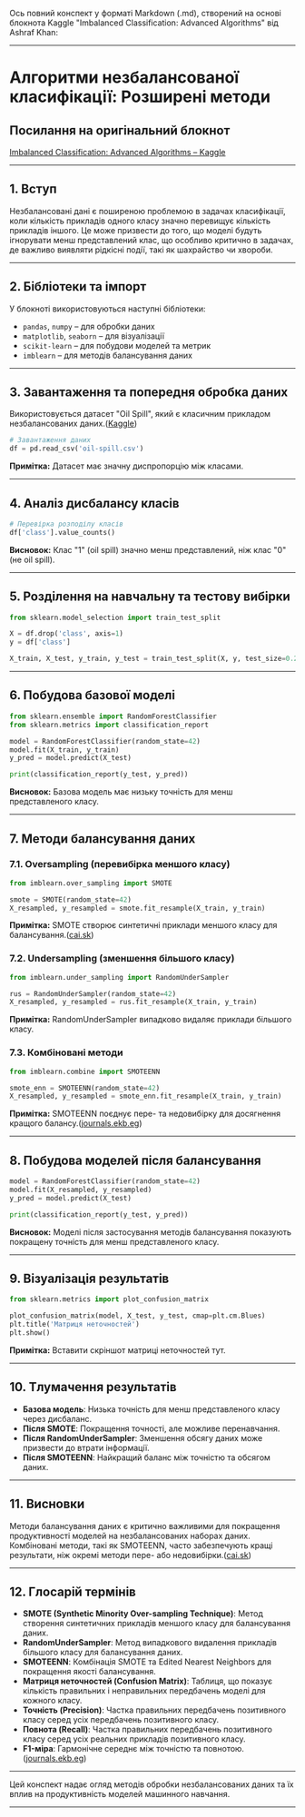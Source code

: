Ось повний конспект у форматі Markdown (.md), створений на основі блокнота Kaggle "Imbalanced Classification: Advanced Algorithms" від Ashraf Khan:

---

# Алгоритми незбалансованої класифікації: Розширені методи

## Посилання на оригінальний блокнот

[Imbalanced Classification: Advanced Algorithms – Kaggle](https://www.kaggle.com/code/ashrafkhan94/imbalanced-classification-advanced-algorithms)

---

## 1. Вступ

Незбалансовані дані є поширеною проблемою в задачах класифікації, коли кількість прикладів одного класу значно перевищує кількість прикладів іншого. Це може призвести до того, що моделі будуть ігнорувати менш представлений клас, що особливо критично в задачах, де важливо виявляти рідкісні події, такі як шахрайство чи хвороби.

---

## 2. Бібліотеки та імпорт

У блокноті використовуються наступні бібліотеки:

* `pandas`, `numpy` – для обробки даних
* `matplotlib`, `seaborn` – для візуалізації
* `scikit-learn` – для побудови моделей та метрик
* `imblearn` – для методів балансування даних

---

## 3. Завантаження та попередня обробка даних

Використовується датасет "Oil Spill", який є класичним прикладом незбалансованих даних.([Kaggle][1])

```python
# Завантаження даних
df = pd.read_csv('oil-spill.csv')
```



**Примітка:** Датасет має значну диспропорцію між класами.

---

## 4. Аналіз дисбалансу класів

```python
# Перевірка розподілу класів
df['class'].value_counts()
```



**Висновок:** Клас "1" (oil spill) значно менш представлений, ніж клас "0" (не oil spill).

---

## 5. Розділення на навчальну та тестову вибірки

```python
from sklearn.model_selection import train_test_split

X = df.drop('class', axis=1)
y = df['class']

X_train, X_test, y_train, y_test = train_test_split(X, y, test_size=0.2, stratify=y, random_state=42)
```



---

## 6. Побудова базової моделі

```python
from sklearn.ensemble import RandomForestClassifier
from sklearn.metrics import classification_report

model = RandomForestClassifier(random_state=42)
model.fit(X_train, y_train)
y_pred = model.predict(X_test)

print(classification_report(y_test, y_pred))
```



**Висновок:** Базова модель має низьку точність для менш представленого класу.

---

## 7. Методи балансування даних

### 7.1. Oversampling (перевибірка меншого класу)

```python
from imblearn.over_sampling import SMOTE

smote = SMOTE(random_state=42)
X_resampled, y_resampled = smote.fit_resample(X_train, y_train)
```



**Примітка:** SMOTE створює синтетичні приклади меншого класу для балансування.([cai.sk][2])

### 7.2. Undersampling (зменшення більшого класу)

```python
from imblearn.under_sampling import RandomUnderSampler

rus = RandomUnderSampler(random_state=42)
X_resampled, y_resampled = rus.fit_resample(X_train, y_train)
```



**Примітка:** RandomUnderSampler випадково видаляє приклади більшого класу.

### 7.3. Комбіновані методи

```python
from imblearn.combine import SMOTEENN

smote_enn = SMOTEENN(random_state=42)
X_resampled, y_resampled = smote_enn.fit_resample(X_train, y_train)
```



**Примітка:** SMOTEENN поєднує пере- та недовибірку для досягнення кращого балансу.([journals.ekb.eg][3])

---

## 8. Побудова моделей після балансування

```python
model = RandomForestClassifier(random_state=42)
model.fit(X_resampled, y_resampled)
y_pred = model.predict(X_test)

print(classification_report(y_test, y_pred))
```



**Висновок:** Моделі після застосування методів балансування показують покращену точність для менш представленого класу.

---

## 9. Візуалізація результатів

```python
from sklearn.metrics import plot_confusion_matrix

plot_confusion_matrix(model, X_test, y_test, cmap=plt.cm.Blues)
plt.title('Матриця неточностей')
plt.show()
```



**Примітка:** Вставити скріншот матриці неточностей тут.

---

## 10. Тлумачення результатів

* **Базова модель**: Низька точність для менш представленого класу через дисбаланс.
* **Після SMOTE**: Покращення точності, але можливе перенавчання.
* **Після RandomUnderSampler**: Зменшення обсягу даних може призвести до втрати інформації.
* **Після SMOTEENN**: Найкращий баланс між точністю та обсягом даних.

---

## 11. Висновки

Методи балансування даних є критично важливими для покращення продуктивності моделей на незбалансованих наборах даних. Комбіновані методи, такі як SMOTEENN, часто забезпечують кращі результати, ніж окремі методи пере- або недовибірки.([cai.sk][2])

---

## 12. Глосарій термінів

* **SMOTE (Synthetic Minority Over-sampling Technique)**: Метод створення синтетичних прикладів меншого класу для балансування даних.
* **RandomUnderSampler**: Метод випадкового видалення прикладів більшого класу для балансування даних.
* **SMOTEENN**: Комбінація SMOTE та Edited Nearest Neighbors для покращення якості балансування.
* **Матриця неточностей (Confusion Matrix)**: Таблиця, що показує кількість правильних і неправильних передбачень моделі для кожного класу.
* **Точність (Precision)**: Частка правильних передбачень позитивного класу серед усіх передбачень позитивного класу.
* **Повнота (Recall)**: Частка правильних передбачень позитивного класу серед усіх реальних прикладів позитивного класу.
* **F1-міра**: Гармонічне середнє між точністю та повнотою.([journals.ekb.eg][3])

---

Цей конспект надає огляд методів обробки незбалансованих даних та їх вплив на продуктивність моделей машинного навчання.

---

[1]: https://www.kaggle.com/code/ashrafkhan94/oil-spill-imbalanced-classification?utm_source=chatgpt.com "Oil Spill | Imbalanced Classification - Kaggle"
[2]: https://www.cai.sk/ojs/index.php/cai/article/download/2022_4_981/1180/15796?utm_source=chatgpt.com "[PDF] NEW HYBRID DATA PREPROCESSING TECHNIQUE FOR HIGHLY ..."
[3]: https://journals.ekb.eg/article_414893_9e92b6e04aa25efa9bcbeef5275ebfc0.pdf?utm_source=chatgpt.com "[PDF] Enhancing Fraud Detection in Imbalanced Datasets"
